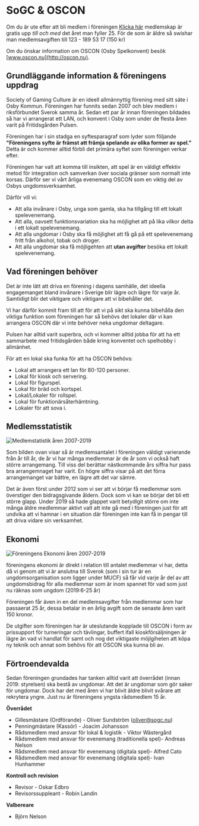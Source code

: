 # SoGC & OSCON
Om du är ute efter att bli medlem i föreningen [Klicka här](https://ebas.sverok.se/signups/index/5611) medlemskap är gratis upp *till och med* det året man fyller 25. För de som är äldre så swishar man medlemsavgiften till 123 - 189 53 17 (150 kr)

Om du önskar information om OSCON (Osby Spelkonvent) besök [www.oscon.nu](http://oscon.nu).

## Grundläggande information & föreningens uppdrag
Society of Gaming Culture är en ideell allmännyttig förening med sitt säte i Osby Kommun. Föreningen har funnits sedan 2007 och blev medlem i riksförbundet Sverok samma år. Sedan ett par år innan föreningen bildades så har vi arrangerat ett LAN, och konvent i Osby som under de flesta åren varit på Fritidsgården Pulsen.

Föreningen har i sin stadga en syftesparagraf som lyder som följande **"Föreningens syfte är främst att främja spelande av olika former av spel."** Detta är och kommer alltid förbli det primära syftet som föreningen verkar efter.

Föreningen har valt att komma till insikten, att spel är en väldigt effektiv metod för integration och samverkan över sociala gränser som normalt inte korsas. Därför ser vi vårt årliga evenemang OSCON som en viktig del av Osbys ungdomsverksamhet.

Därför vill vi:
* Att alla invånare i Osby, unga som gamla, ska ha tillgång till ett lokalt spelevenemang.
* Att alla, oavsett funktionsvariation ska ha möjlighet att på lika vilkor delta i ett lokalt spelevenemang.
* Att alla ungdomar i Osby ska få möjlighet att få gå på ett spelevenemang fritt från alkohol, tobak och droger.
* Att alla ungdomar ska få möjligehten att **utan avgifter** besöka ett lokalt spelevenemang.

## Vad föreningen behöver
Det är inte lätt att driva en förening i dagens samhälle, det ideella engagemanget bland invånare i Sverige blir lägre och lägre för varje år. Samtidigt blir det viktigare och viktigare att vi bibehåller det.

Vi har därför kommit fram till att för att vi på sikt ska kunna bibehålla den viktiga funktion som föreningen har så behövs det lokaler där vi kan arrangera OSCON där vi inte behöver neka ungdomar deltagare.

Pulsen har alltid varit superbra, och vi kommer alltid jobba för att ha ett sammarbete med fritidsgården både kring konventet och spelhobby i allmänhet.

För att en lokal ska funka för att ha OSCON behövs:
* Lokal att arrangera ett lan för 80-120 personer.
* Lokal för kiosk och servering.
* Lokal för figurspel.
* Lokal för bräd och kortspel.
* Lokal/Lokaler för rollspel.
* Lokal för funktionärsåterhämtning.
* Lokaler för att sova i.

## Medlemsstatistik
![Medlemstatistik åren 2007-2019](https://docs.google.com/spreadsheets/u/1/d/e/2PACX-1vQyCLhru_Zuf7rjVxeE2yKytvCaxn4tUIGxrBZEyMjibMrlHH8_vPyyYxbPUrGN2hPGuMNc_Un-xibY/pubchart?oid=1678863216&format=image)

Som bilden ovan visar så är medlemsantalet i föreningen väldigt varierande från år till år, de år vi har många medlemmar är de år som vi också haft större arrangemang. Till viss del berättar nästkommande års siffra hur pass bra arrangemnaget har varit. En högre siffra visar på att det förra arrangemanget var bättre, en lägre att det var sämre.

Det är även först under 2012 som vi ser att vi börjar få medlemmar som överstiger den bidragsgivande åldern. Dock som vi kan se börjar det bli ett större glapp. Under 2019 så hade glappet varit betydlgit större om inte många äldre medlemmar aktivt valt att inte gå med i föreningen just för att undvika att vi hamnar i en situation där föreningen inte kan få in pengar till att driva vidare sin verksamhet.

## Ekonomi
![Föreningens Ekonomi åren 2007-2019](https://docs.google.com/spreadsheets/d/e/2PACX-1vQyCLhru_Zuf7rjVxeE2yKytvCaxn4tUIGxrBZEyMjibMrlHH8_vPyyYxbPUrGN2hPGuMNc_Un-xibY/pubchart?oid=207046541&format=image)

föreningens ekonomi är direkt i relation till antalet medlemmar vi har, detta då vi genom att vi är anslutna till Sverok (som i sin tur är en ungdomsorganisation som ligger under MUCF) så får vid varje år del av att ungdomsbidrag för alla medlemmar som är inom spannet för vad som just nu räknas som ungdom (2019:6-25 år)

Föreningen får även in en del medlemsavgifter från medlemmar som har passaerat 25 år, dessa betalar in en årlig avgift som de senaste åren varit 150 kronor.

De utgifter som föreningen har är uteslutande kopplade till OSCON i form av prissupport för turneringar och tävlingar, buffert ifall kioskförsäljningen är lägre än vad vi handlat för samt och nog det viktigaste möjlgiheten att köpa ny teknik och annat som behövs för att OSCON ska kunna bli av.

## Förtroendevalda
Sedan föreningen grundades har tanken alltid varit att överrådet (innan 2019: styrelsen) ska bestå av ungdomar. Att det är ungdomar som gör saker för ungdomar. Dock har det med åren vi har blivit äldre blivit svårare att rekrytera yngre. Just nu är föreningens yngsta rådsmedlem 15 år.

**Överrådet**
* Gillesmästare (Ordförande) - Oliver Sundström (oliver@sogc.nu)
* Penningmästare (Kassör) - Joacim Johansson
* Rådsmedlem med ansvar för lokal & logistik - Viktor Wästergård
* Rådsmedlem med ansvar för evenemang (traditionella spel)- Andreas Nelson
* Rådsmedlem med ansvar för evenemang (digitala spel)- Alfred Cato
* Rådsmedlem med ansvar för evenemang (digitala spel)- Ivan Hunhammer

**Kontroll och revision**
* Revisor - Oskar Edbro
* Revisorssuppleant - Robin Landin

**Valbereare**
* Björn Nelson

